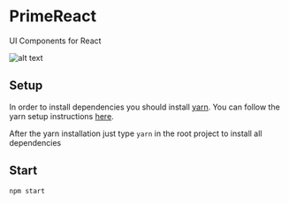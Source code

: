 # PrimeReact
UI Components for React

![alt text](http://www.primefaces.org/images/primereact.png "PrimeReact")

## Setup

In order to install dependencies you should install [yarn](https://yarnpkg.com/). You can follow the yarn setup instructions [here](https://yarnpkg.com/en/docs/install).

After the yarn installation just type `yarn` in the root project to install all dependencies

## Start

    npm start